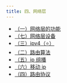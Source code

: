 ```yaml
---
title: 四、网络层
---
```


- <a href="/notes408/posts/计网笔记/四网络层/一网络层的功能"> （一）网络层的功能 </a>
- <a href="/notes408/posts/计网笔记/四网络层/七网络层设备"> （七）网络层设备 </a>
- <a href="/notes408/posts/计网笔记/四网络层/三ipv4⭐"> （三）ipv4（⭐） </a>
- <a href="/notes408/posts/计网笔记/四网络层/二路由算法"> （二）路由算法 </a>
- <a href="/notes408/posts/计网笔记/四网络层/五ip 组播"> （五）ip 组播 </a>
- <a href="/notes408/posts/计网笔记/四网络层/六移动 ip"> （六）移动 ip </a>
- <a href="/notes408/posts/计网笔记/四网络层/四路由协议"> （四）路由协议 </a>

